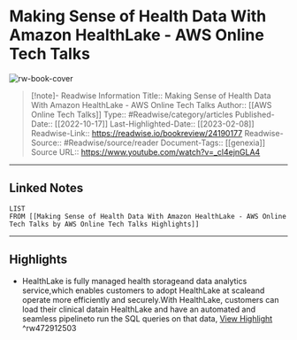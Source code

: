 # Making Sense of Health Data With Amazon HealthLake - AWS Online Tech Talks

![rw-book-cover](https://i.ytimg.com/vi/_cl4ejnGLA4/maxresdefault.jpg)
<br>
>[!note]- Readwise Information
>Title:: Making Sense of Health Data With Amazon HealthLake - AWS Online Tech Talks
>Author:: [[AWS Online Tech Talks]]
>Type:: #Readwise/category/articles
>Published-Date:: [[2022-10-17]]
>Last-Highlighted-Date:: [[2023-02-08]]
>Readwise-Link:: https://readwise.io/bookreview/24190177
>Readwise-Source:: #Readwise/source/reader
>Document-Tags:: [[genexia]] 
>Source URL:: https://www.youtube.com/watch?v=_cl4ejnGLA4
--- 

## Linked Notes
```dataview
LIST
FROM [[Making Sense of Health Data With Amazon HealthLake - AWS Online Tech Talks by AWS Online Tech Talks Highlights]]
```

---

## Highlights
- HealthLake is fully managed health storageand data analytics service,which enables customers to adopt HealthLake at scaleand operate more efficiently and securely.With HealthLake, customers can load their clinical datain HealthLake and have an automated and seamless pipelineto run the SQL queries on that data, [View Highlight](https://readwise.io/open/472912503) ^rw472912503
